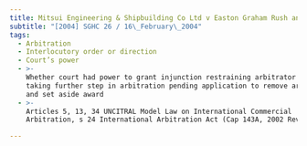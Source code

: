 ```yaml
---
title: Mitsui Engineering & Shipbuilding Co Ltd v Easton Graham Rush and Another
subtitle: "[2004] SGHC 26 / 16\_February\_2004"
tags:
  - Arbitration
  - Interlocutory order or direction
  - Court’s power
  - >-
    Whether court had power to grant injunction restraining arbitrator from
    taking further step in arbitration pending application to remove arbitrator
    and set aside award
  - >-
    Articles 5, 13, 34 UNCITRAL Model Law on International Commercial
    Arbitration, s 24 International Arbitration Act (Cap 143A, 2002 Rev Ed)

---
```



